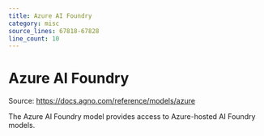 ```yaml
---
title: Azure AI Foundry
category: misc
source_lines: 67818-67828
line_count: 10
---
```


# Azure AI Foundry
Source: https://docs.agno.com/reference/models/azure



The Azure AI Foundry model provides access to Azure-hosted AI Foundry models.

<Snippet file="model-azure-ai-foundry-params.mdx" />


